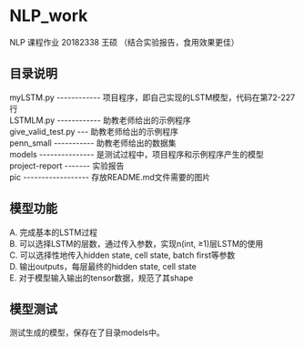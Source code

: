 # NLP_work
NLP 课程作业 20182338 王硕 （结合实验报告，食用效果更佳）  
## 目录说明 
myLSTM.py ------------ 项目程序，即自己实现的LSTM模型，代码在第72-227行  
LSTMLM.py ------------ 助教老师给出的示例程序  
give_valid_test.py --- 助教老师给出的示例程序    
penn_small ----------- 助教老师给出的数据集  
models --------------- 是测试过程中，项目程序和示例程序产生的模型  
project-report ------- 实验报告  
pic ------------------ 存放README.md文件需要的图片
## 模型功能
A. 完成基本的LSTM过程  
B. 可以选择LSTM的层数，通过传入参数，实现n(int, ≥1)层LSTM的使用  
C. 可以选择性地传入hidden state, cell state, batch first等参数  
D. 输出outputs，每层最终的hidden state, cell state  
E. 对于模型输入输出的tensor数据，规范了其shape  
## 模型测试
测试生成的模型，保存在了目录models中。  


